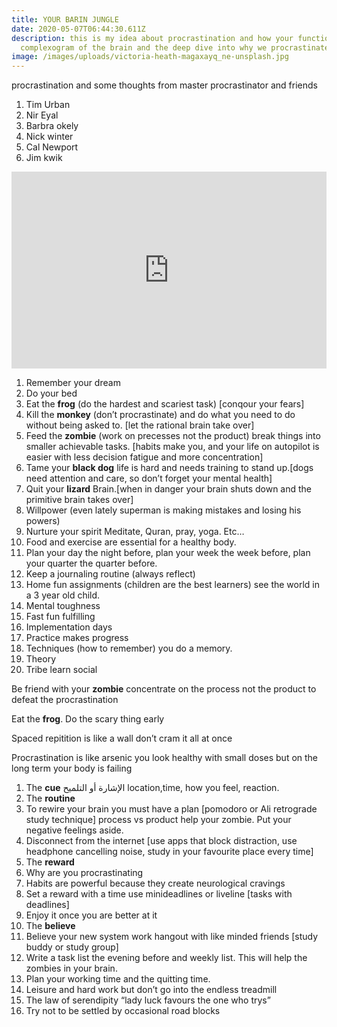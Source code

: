 ```yaml
---
title: YOUR BARIN JUNGLE
date: 2020-05-07T06:44:30.611Z
description: this is my idea about procrastination and how your functions. the
  complexogram of the brain and the deep dive into why we procrastinate!
image: /images/uploads/victoria-heath-magaxayq_ne-unsplash.jpg
---
```

procrastination and some thoughts from master procrastinator and friends

1. Tim Urban
2. Nir Eyal
3. Barbra okely
4. Nick winter
5. Cal Newport
6. Jim kwik

<iframe width="100%" height="315" src="https://www.youtube.com/embed/uWTMEDEPw8c" frameborder="0" allow="autoplay; encrypted-media; gyroscope; picture-in-picture" allowfullscreen></iframe>

1. Remember your dream
2. Do your bed
3. Eat the **frog** (do the hardest and scariest task) [conqour your fears]
4. Kill the **monkey** (don’t procrastinate) and do what you need to do without being asked to. [let the rational brain take over]
5. Feed the **zombie** (work on precesses not the product) break things into smaller achievable tasks. [habits make you, and your life on autopilot is easier with less decision fatigue and more concentration]
6. Tame your **black dog** life is hard and needs training to stand up.[dogs need attention and care, so don’t forget your mental health]
7. Quit your **lizard** Brain.[when in danger your brain shuts down and the primitive brain takes over]
8. Willpower (even lately superman is making mistakes and losing his powers)
9. Nurture your spirit Meditate, Quran, pray, yoga. Etc…
10. Food and exercise are essential for a healthy body.
9. Plan your day the night before, plan your week the week before, plan your quarter the quarter before.
10. Keep a journaling routine (always reflect) 
11. Home fun assignments (children are the best learners) see the world in a 3 year old child.
12. Mental toughness
13. Fast fun fulfilling 
14. Implementation days
15. Practice makes progress
16. Techniques (how to remember) you do a memory.
17. Theory 
18. Tribe learn social 


Be friend with your **zombie** concentrate on the process not the product to defeat the procrastination 

Eat the **frog**. Do the scary thing early 

Spaced repitition is like a wall don’t cram it all at once 

Procrastination is like arsenic you look healthy with small doses but on the long term your body is failing 

1. The **cue** الإشارة أو التلميح
location,time, how you feel, reaction.
2. The **routine** 
3. To rewire your brain you must have a plan [pomodoro or Ali retrograde study technique] process vs product help your zombie. Put your negative feelings aside.
4. Disconnect from the internet [use apps that block distraction, use headphone cancelling noise, study in your favourite place every time]
5. The **reward**
6. Why are you procrastinating
7. Habits are powerful because they create neurological cravings
8. Set a reward with a time use minideadlines or liveline [tasks with deadlines]
9.  Enjoy it once you are better at it
10.  The **believe** 
11.  Believe your new system work hangout with like minded friends [study buddy or study group]
12.  Write a task list the evening before and weekly list. This will help the zombies in your brain.
13.  Plan your working time and the quitting time.
14.  Leisure and hard work but don’t go into the endless treadmill 
15.  The law of serendipity “lady luck favours the one who trys”
16.  Try not to be settled by occasional road blocks

